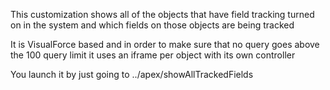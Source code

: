 This customization shows all of the objects that have field tracking turned on in the system and which fields on those objects are being tracked

It is VisualForce based and in order to make sure that no query goes above the 100 query limit it uses an iframe per object with its own controller

You launch it by just going to ../apex/showAllTrackedFields



